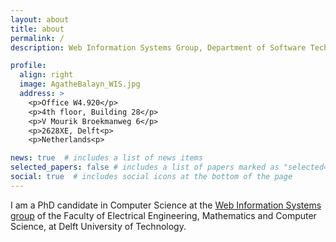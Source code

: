 ```yaml
---
layout: about
title: about
permalink: /
description: Web Information Systems Group, Department of Software Technology, Faculty of Electrical Engineering, Mathematics and Computer Science, TU Delft

profile:
  align: right
  image: AgatheBalayn_WIS.jpg
  address: >
    <p>Office W4.920</p>
    <p>4th floor, Building 28</p>
    <p>V Mourik Broekmanweg 6</p>
    <p>2628XE, Delft<p>
    <p>Netherlands<p>

news: true  # includes a list of news items
selected_papers: false # includes a list of papers marked as "selected={true}"
social: true  # includes social icons at the bottom of the page
---
```



I am a PhD candidate in Computer Science at the <a href="#https://www.tudelft.nl/ewi/over-de-faculteit/afdelingen/software-technology/web-information-systems/">Web Information Systems group</a> of the Faculty of Electrical Engineering, Mathematics and Computer Science, at Delft University of Technology.
